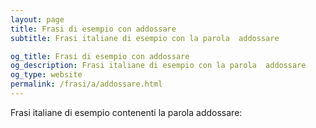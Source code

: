 ```yaml
---
layout: page
title: Frasi di esempio con addossare 
subtitle: Frasi italiane di esempio con la parola  addossare

og_title: Frasi di esempio con addossare 
og_description: Frasi italiane di esempio con la parola  addossare
og_type: website
permalink: /frasi/a/addossare.html
---
```


Frasi italiane di esempio contenenti la parola addossare:



